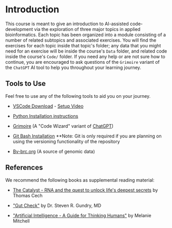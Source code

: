 <!--
Created by: Victoria Parrello
Last Updated: 2/8/2024
-->

# Introduction

This course is meant to give an introduction to AI-assisted code-development via the exploration of three major topics in applied bioinformatics. Each topic has been organized into a module consisting of a number of related subtopics and associated exercises. You will find the exercises for each topic inside that topic's folder; any data that you might need for an exercise will be inside the course's `Data` folder, and related code inside the course's  `Code/` folder. If you need any help or are not sure how to continue, you are encouraged to ask questions of the `Grimoire` variant of the `ChatGPT` AI tool to help you throughout your learning journey.

## Tools to Use

Feel free to use any of the following tools to aid you on your journey.

* [VSCode Download](https://code.visualstudio.com/download) - [Setup Video](https://code.visualstudio.com/docs/setup/setup-overview)

* [Python Installation instructions](https://github.com/PackeTsar/Install-Python)  

* [Grimoire](https://chatgpt.com/g/g-n7Rs0IK86-grimoire)  (A "Code Wizard" variant of [ChatGPT](https://chat.openai.com/))

* [Git Bash Installation](https://git-scm.com/downloads)
**Note: Git is only required if you are planning on using the versioning functionality of the repository

* [Bv-brc.org](https://www.bv-brc.org/)  (A source of genomic data)

## References

We recommend the following books as supplemental reading material:

* [The Catalyst - RNA and the quest to unlock life's deepest secrets](https://books.google.com/books/about/The_Catalyst_RNA_and_the_Quest_to_Unlock.html?id=TizXEAAAQBAJ)
by Thomas Cech


* ["Gut Check"](https://books.google.com/books/about/Gut_Check.html?id=17S4EAAAQBAJ)
by Dr. Steven R. Gundry, MD

* ["Artificial Intelligence - A Guide for Thinking Humans"](https://www.google.com/books/edition/Artificial_Intelligence/65iEDwAAQBAJ?hl=en&gbpv=0)
by Melanie Mitchell